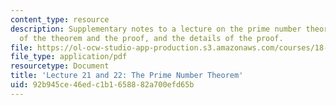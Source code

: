 ```yaml
---
content_type: resource
description: Supplementary notes to a lecture on the prime number theorem, the history
  of the theorem and the proof, and the details of the proof.
file: https://ol-ocw-studio-app-production.s3.amazonaws.com/courses/18-112-functions-of-a-complex-variable-fall-2008/92b945ce46edc1b1658882a700efd65b_lecture21_22.pdf
file_type: application/pdf
resourcetype: Document
title: 'Lecture 21 and 22: The Prime Number Theorem'
uid: 92b945ce-46ed-c1b1-6588-82a700efd65b
---
```

